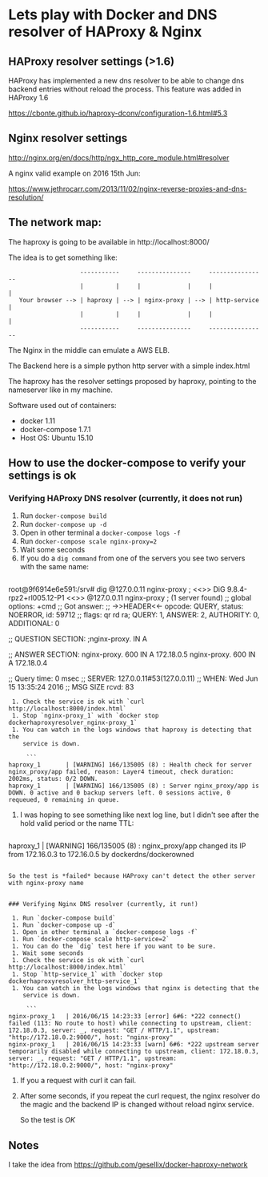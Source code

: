 # Lets play with Docker and DNS resolver of HAProxy & Nginx

## HAProxy resolver settings (>1.6)

HAProxy has implemented a new dns resolver to be able to change dns backend
entries without reload the process. This feature was added in HAProxy 1.6

https://cbonte.github.io/haproxy-dconv/configuration-1.6.html#5.3


## Nginx resolver settings

http://nginx.org/en/docs/http/ngx_http_core_module.html#resolver

A nginx valid example on 2016 15th Jun:

https://www.jethrocarr.com/2013/11/02/nginx-reverse-proxies-and-dns-resolution/

## The network map:

The haproxy is going to be available in http://localhost:8000/

The idea is to get something like:

```
                    -----------     ---------------     ----------------
                    |         |     |             |     |              |
   Your browser --> | haproxy | --> | nginx-proxy | --> | http-service |
                    |         |     |             |     |              |
                    -----------     ---------------     ----------------
```

The Nginx in the middle can emulate a AWS ELB.

The Backend here is a simple python http server with a simple index.html

The haproxy has the resolver settings proposed by haproxy, pointing to the
nameserver like in my machine.

Software used out of containers:
   - docker 1.11
   - docker-compose 1.7.1
   - Host OS: Ubuntu 15.10


## How to use the docker-compose to verify your settings is ok

### Verifying HAProxy DNS resolver (currently, it does not run)

 1. Run `docker-compose build`
 1. Run `docker-compose up -d`
 1. Open in other terminal a `docker-compose logs -f`
 1. Run `docker-compose scale nginx-proxy=2`
 1. Wait some seconds
 1. If you do a `dig command` from one of the servers you see two servers
    with the same name:
     ```
root@9f6914e6e591:/srv# dig @127.0.0.11 nginx-proxy
; <<>> DiG 9.8.4-rpz2+rl005.12-P1 <<>> @127.0.0.11 nginx-proxy
; (1 server found)
;; global options: +cmd
;; Got answer:
;; ->>HEADER<<- opcode: QUERY, status: NOERROR, id: 59712
;; flags: qr rd ra; QUERY: 1, ANSWER: 2, AUTHORITY: 0, ADDITIONAL: 0

;; QUESTION SECTION:
;nginx-proxy.                   IN      A

;; ANSWER SECTION:
nginx-proxy.            600     IN      A       172.18.0.5
nginx-proxy.            600     IN      A       172.18.0.4

;; Query time: 0 msec
;; SERVER: 127.0.0.11#53(127.0.0.11)
;; WHEN: Wed Jun 15 13:35:24 2016
;; MSG SIZE  rcvd: 83
```
 1. Check the service is ok with `curl http://localhost:8000/index.html`
 1. Stop `nginx-proxy_1` with `docker stop dockerhaproxyresolver_nginx-proxy_1`
 1. You can watch in the logs windows that haproxy is detecting that the
    service is down.

     ```
haproxy_1       | [WARNING] 166/135005 (8) : Health check for server nginx_proxy/app failed, reason: Layer4 timeout, check duration: 2002ms, status: 0/2 DOWN.
haproxy_1       | [WARNING] 166/135005 (8) : Server nginx_proxy/app is DOWN. 0 active and 0 backup servers left. 0 sessions active, 0 requeued, 0 remaining in queue.

```
 1. I was hoping to see something like next log line, but I didn't see after
    the hold valid period or the name TTL:

     ```
haproxy_1       | [WARNING] 166/135005 (8) :  nginx_proxy/app changed its IP from 172.16.0.3 to 172.16.0.5 by dockerdns/dockerowned
```

So the test is *failed* because HAProxy can't detect the other server with nginx-proxy name


### Verifying Nginx DNS resolver (currently, it run!)

 1. Run `docker-compose build`
 1. Run `docker-compose up -d`
 1. Open in other terminal a `docker-compose logs -f`
 1. Run `docker-compose scale http-service=2`
 1. You can do the `dig` test here if you want to be sure.
 1. Wait some seconds
 1. Check the service is ok with `curl http://localhost:8000/index.html`
 1. Stop `http-service_1` with `docker stop dockerhaproxyresolver_http-service_1`
 1. You can watch in the logs windows that nginx is detecting that the
    service is down.

     ```
nginx-proxy_1   | 2016/06/15 14:23:33 [error] 6#6: *222 connect() failed (113: No route to host) while connecting to upstream, client: 172.18.0.3, server: _, request: "GET / HTTP/1.1", upstream: "http://172.18.0.2:9000/", host: "nginx-proxy"
nginx-proxy_1   | 2016/06/15 14:23:33 [warn] 6#6: *222 upstream server temporarily disabled while connecting to upstream, client: 172.18.0.3, server: _, request: "GET / HTTP/1.1", upstream: "http://172.18.0.2:9000/", host: "nginx-proxy"
```

 1. If you a request with curl it can fail.
 1. After some seconds, if you repeat the curl request, the nginx resolver
    do the magic and the backend IP is changed without reload nginx service.

    So the test is *OK*



## Notes

I take the idea from https://github.com/gesellix/docker-haproxy-network
